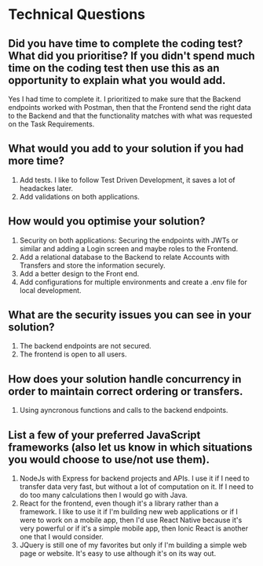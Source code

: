 # Technical Questions
## Did you have time to complete the coding test? What did you prioritise? If you didn't spend much time on the coding test then use this as an opportunity to explain what you would add.

Yes I had time to complete it. 
I prioritized to make sure that the Backend endpoints worked with Postman, then that the Frontend send the right data to the Backend and that the functionality matches with what was requested on the Task Requirements.

## What would you add to your solution if you had more time?
1. Add tests. I like to follow Test Driven Development, it saves a lot of headackes later.
2. Add validations on both applications.

## How would you optimise your solution?
1. Security on both applications: Securing the endpoints with JWTs or similar and adding a Login screen and maybe roles to the Frontend.
2. Add a relational database to the Backend to relate Accounts with Transfers and store the information securely.
3. Add a better design to the Front end.
4. Add configurations for multiple environments and create a .env file for local development.

## What are the security issues you can see in your solution?
1. The backend endpoints are not secured.
2. The frontend is open to all users.

## How does your solution handle concurrency in order to maintain correct ordering or transfers.
1. Using ayncronous functions and calls to the backend endpoints.

## List a few of your preferred JavaScript frameworks (also let us know in which situations you would choose to use/not use them).
1. NodeJs with Express for backend projects and APIs. I use it if I need to transfer data very fast, but without a lot of computation on it. If I need to do too many calculations then I would go with Java.
2. React for the frontend, even though it's a library rather than a framework. I like to use it if I'm building new web applications or if I were to work on a mobile app, then I'd use React Native because it's very powerful or if it's a simple mobile app, then Ionic React is another one that I would consider.
3. JQuery is still one of my favorites but only if I'm building a simple web page or website. It's easy to use although it's on its way out.